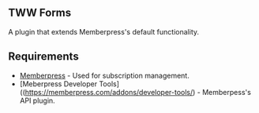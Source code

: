 ## TWW Forms
A plugin that extends Memberpress's default functionality. 

## Requirements
* [Memberpress](https://memberpress.com/) - Used for subscription management.
* [Meberpress Developer Tools]((https://memberpress.com/addons/developer-tools/) - Memberpess's API plugin.
